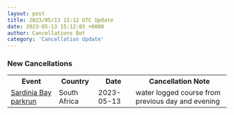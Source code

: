 ```yaml
---
layout: post
title: 2023/05/13 15:12 UTC Update
date: 2023-05-13 15:12:03 +0000
author: Cancellations Bot
category: 'Cancellation Update'
---
```


<h3>New Cancellations</h3>
<div class='hscrollable'>
<table style='width: 100%'>
    <tr>
        <th>Event</th>
        <th>Country</th>
        <th>Date</th>
        <th>Cancellation Note</th>
    </tr>
    <tr>
        <td><a href="https://www.parkrun.co.za/sardiniabay">Sardinia Bay parkrun</a></td>
        <td>South Africa</td>
        <td>2023-05-13</td>
        <td>water logged course from previous day and evening</td>
    </tr>
</table>
</div>
